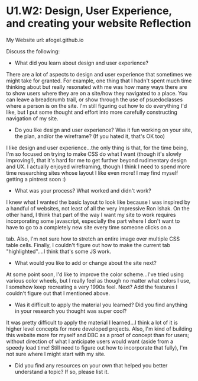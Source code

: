 # U1.W2: Design, User Experience, and creating your website Reflection

My Website url: afogel.github.io

Discuss the following:
* What did you learn about design and user experience?

There are a lot of aspects to design and user experience that sometimes we might take for granted. For example, one thing that I hadn't spent much time thinking about but really resonated with me was how many ways there are to show users where they are on a site/how they navigated to a place. You can leave a breadcrumb trail, or show through the use of psuedoclasses where a person is on the site. I'm still figuring out how to do everything I'd like, but I put some thought and effort into more carefully constructing navigation of my site.

* Do you like design and user experience? Was it fun working on your site, the plan, and/or the wireframe? (If you hated it, that's OK too)

I like design and user experience...the only thing is that, for the time being, I'm so focused on trying to make CSS do what I want (though it's slowly improving!), that it's hard for me to get further beyond rudimentary design and UX. I actually enjoyed wireframing, though I think I need to spend more time researching sites whose layout I like even more! I may find myself getting a pintrest soon :)

* What was your process? What worked and didn't work?

I knew what I wanted the basic layout to look like because I was inspired by a handful of websites, not least of all the very impressive Ron Ishak. On the other hand, I think that part of the way I want my site to work requires incorporating some javascript, especially the part where I don't want to have to go to a completely new site every time someone clicks on a <nav> tab. Also, I'm not sure how to stretch an entire image over multiple CSS table cells. Finally, I couldn't figure out how to make the current tab "highlighted"....I think that's some JS work.


* What would you like to add or change about the site next?

At some point soon, I'd like to improve the color scheme...I've tried using various color wheels, but I really feel as though no matter what colors I use, I somehow keep recreating a very 1990s feel. Next? Add the features I couldn't figure out that I mentioned above.

* Was it difficult to apply the material you learned? Did you find anything in your research you thought was super cool?

It was pretty difficult to apply the material I learned...I think a lot of it is higher level concepts for more developed projects. Also, I'm kind of building this website more for myself and DBC as a proof of concept than for users; without direction of what I anticipate users would want (aside from a speedy load time! Still need to figure out how to incorporate that fully), I'm not sure where I might start with my site.


* Did you find any resources on your own that helped you better understand a topic? If so, please list it.
